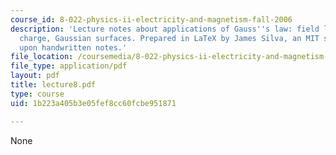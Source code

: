 ```yaml
---
course_id: 8-022-physics-ii-electricity-and-magnetism-fall-2006
description: 'Lecture notes about applications of Gauss''s law: field lines, point
  charge, Gaussian surfaces. Prepared in LaTeX by James Silva, an MIT student, based
  upon handwritten notes.'
file_location: /coursemedia/8-022-physics-ii-electricity-and-magnetism-fall-2006/1b223a405b3e05fef8cc60fcbe951871_lecture8.pdf
file_type: application/pdf
layout: pdf
title: lecture8.pdf
type: course
uid: 1b223a405b3e05fef8cc60fcbe951871

---
```

None